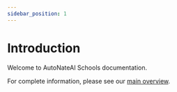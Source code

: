 ```yaml
---
sidebar_position: 1
---
```


# Introduction

Welcome to AutoNateAI Schools documentation.

For complete information, please see our [main overview](./index.mdx).

